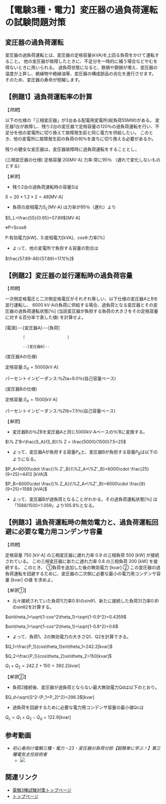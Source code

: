 # 【電験3種・電力】変圧器の過負荷運転の試験問題対策

## 変圧器の過負荷運転

変圧器の過負荷運転とは、変圧器の定格容量(kVA)を上回る負荷をかけて運転すること。
他の変圧器が故障したときに、不足分を一時的に補う場合などやむを得ないときに用いられる。
過負荷状態になると、鉄損や銅損が増え、変圧器の温度が上昇し、絶縁物や絶縁油等、変圧器の構成部品の劣化を進行させます。
そのため、変圧器の寿命が短縮します。

## 【例題1】過負荷運転率の計算


【*問題*】

以下の仕様の「三相変圧器」が3台ある配電用変電所(総負荷55MW)がある。
変圧器1台が故障し、残り2台の変圧器で定格容量の120％の過負荷運転を行い、不足分を他の変電所に切り換えて故障発生前と同じ電力を供給したい。
このとき、他の変電所に故障発生前の負荷の何％を直ちに切り換える必要があるか。

残りの健全な変圧器は，変圧器故障時に過負荷運転をすることとし，

(三相変圧器の仕様)
定格容量:20[MV⋅A]
力率:常に95％ （遅れで変化しないものとする)

【*解答*】

- 残り2台の過負荷運転時の容量Sは

$S=20\times 1.2 \times 2=48$[MV⋅A]

- 負荷の皮相電力$S_L$[MV⋅A] は力率が95％（遅れ）より

$S_L=\frac{55}{0.95}=57.89$[MV⋅A]

※P=Scosθ

P:有効電力[kW]、S:皮相電力[kVA]、cosθ:力率[%]

- よって、他の変電所で負担する容量の割合は

$\frac{57.89-48}{57.89}=17.1[％]$

## 【例題2】変圧器の並行運転時の過負荷容量

【*問題*】

一次側定格電圧と二次側定格電圧がそれぞれ等しい、以下仕様の変圧器AとBを並行運転し、 6000 kV⋅Aの負荷に供給する場合、過負荷となる変圧器とその変圧器の過負荷運転状態[％] (当該変圧器が負担する負荷の大きさをその定格容量に対する百分率で表した値) を計算せよ。

[電源]---[変圧器A]---[負荷]

            |                   |

            --[変圧器B]--


(変圧器Aの仕様)

定格容量:$S_A=5000$[kV⋅A]

パーセントインピーダンス:％Zta=9.0％(自己容量ベース)



(変圧器Bの仕様)

定格容量:$S_A=1500$[kV⋅A]

パーセントインピーダンス:％Ztb=7.5％(自己容量ベース)


【*解答*】

- 変圧器Bの％ZBを変圧器Aと同じ5000kV⋅Aベースの％′Bに変換する。

$\% Z'B=\frac{S_A}{S_B}\% Z = \frac{5000}{1500}7.5=25$

- よって、変圧器Aが負担する容量$P_A$と、変圧器Bが負担する容量$P_B$は以下のようになる。

$P_A=6000\cdot \frac{\% Z'_B}{\%Z_A+\%Z'_B}=6000\cdot \frac{25}{9+25}=4412 [kVA]$

$P_B=6000\cdot \frac{\% Z_A}{\%Z_A+\%Z'_B}=6000\cdot \frac{9}{9+25}=1588 [kVA]$

- よって、変圧器Bが過負荷となることがわかる。その過負荷運転状態[％] は「1588/1500=1.059」より105.9%となる。

## 【例題3】過負荷運転時の無効電力と、過負荷運転回避に必要な電力用コンデンサ容量

【*問題*】

定格容量 750 [kV⋅A] の三相変圧器に遅れ力率 0.9 の三相負荷 500 [kW] が接続されている。
この三相変圧器に新たに遅れ力率 0.8 の三相負荷 200 [kW] を接続する。
このとき、
①負荷を追加した後の無効電力 [kvar] 
② この変圧器の過負荷運転を回避するために、変圧器の二次側に必要な最小の電力用コンデンサ容量 [kvar] の値 
を求めよ。

【*解答①*】

- 元々接続されていた負荷1(力率0.9)のsinθ1、新たに接続した負荷2(力率0.8)のsinθ2を計算する。

$sin\theta_1=\sqrt{1-cos^2\theta_1}=\sqrt{1-0.9^2}=0.4359$ 

$sin\theta_1=\sqrt{1-cos^2\theta_1}=\sqrt{1-0.8^2}=0.6$ 

- よって、負荷1、2の無効電力の大きさQ1、Q2を計算できる。

$Q_1=\frac{P_1}{cos\theta_1}sin\theta_1=242.2[kvar]$ 

$Q_2=\frac{P_1}{cos\theta_2}sin\theta_2=150[kvar]$ 

$Q_1+Q_2=242.2+150=392.2[kvar]$ 


【*解答②*】

- 負荷2接続後、変圧器が過負荷とならない最大無効電力Qdは以下のとおり。

$Q_d=\sqrt{S^2-(P_1+P_2)^2}=296.3$[kvar]


- 過負荷を回避するために必要な電力用コンデンサ容量の最小値Qcは

$Q_c=Q_1+Q_2-Q_d=122.9$[kvar]


## 参考動画

- *初心者向け電験三種・電力・23・変圧器の負荷分担【超簡単に学ぶ！】第三種電気主任技術者*
    - [![](https://img.youtube.com/vi/-CJ1sk7Zuds/0.jpg)](https://www.youtube.com/watch?v=-CJ1sk7Zuds)


## 関連リンク

- [電験3種試験対策トップページ](../index.md)
- [トップページ](../../../index.md)